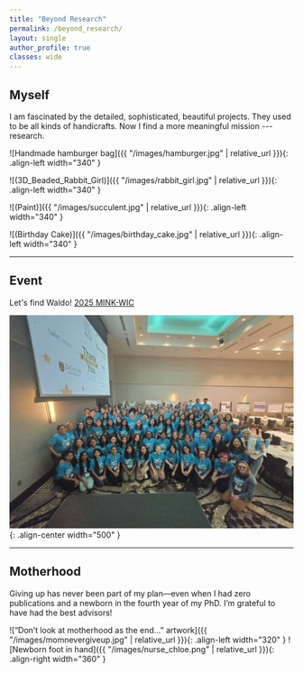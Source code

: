 ```yaml
---
title: "Beyond Research"
permalink: /beyond_research/
layout: single
author_profile: true
classes: wide
---
```


## Myself

I am fascinated by the detailed, sophisticated, beautiful projects. They used to be all kinds of handicrafts. Now I find a more meaningful mission --- research.

![Handmade hamburger bag]({{ "/images/hamburger.jpg" | relative_url }}){: .align-left width="340" }

![(3D_Beaded_Rabbit_Girl)]({{ "/images/rabbit_girl.jpg" | relative_url }}){: .align-left width="340" }

![(Paint)]({{ "/images/succulent.jpg" | relative_url }}){: .align-left width="340" }

![(Birthday Cake)]({{ "/images/birthday_cake.jpg" | relative_url }}){: .align-left width="340" }

<div style="clear: both;"></div>

---

## Event

Let's find Waldo! [2025 MINK-WIC](https://www.minkwic.org/)

![Let's find Waldo!]( /images/MINK_WIC.jpeg ){: .align-center width="500" }

<div style="clear: both;"></div>

---

## Motherhood

Giving up has never been part of my plan—even when I had zero publications and a newborn in the fourth year of my PhD. I’m grateful to have had the best advisors!

![“Don’t look at motherhood as the end…” artwork]({{ "/images/momnevergiveup.jpg" | relative_url }}){: .align-left width="320" }
![Newborn foot in hand]({{ "/images/nurse_chloe.png" | relative_url }}){: .align-right width="360" }

